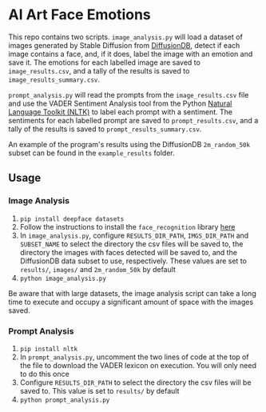 # AI Art Face Emotions

This repo contains two scripts. `image_analysis.py` will load a dataset of images generated by Stable Diffusion from [DiffusionDB](https://github.com/poloclub/diffusiondb), detect if each image contains a face, and, if it does, label the image with an emotion and save it. The emotions for each labelled image are saved to `image_results.csv`, and a tally of the results is saved to `image_results_summary.csv`.

`prompt_analysis.py` will read the prompts from the `image_results.csv` file and use the VADER Sentiment Analysis tool from the Python [Natural Language Toolkit (NLTK)](https://github.com/nltk/nltk) to label each prompt with a sentiment. The sentiments for each labelled prompt are saved to `prompt_results.csv`, and a tally of the results is saved to `prompt_results_summary.csv`.

An example of the program's results using the DiffusionDB `2m_random_50k` subset can be found in the `example_results` folder.

## Usage

### Image Analysis

1. `pip install deepface datasets`
2. Follow the instructions to install the `face_recognition` library [here](https://github.com/ageitgey/face_recognition#installation)
3. In `image_analysis.py`, configure `RESULTS_DIR_PATH`, `IMGS_DIR_PATH` and `SUBSET_NAME` to select the directory the csv files will be saved to, the directory the images with faces detected will be saved to, and the DiffusionDB data subset to use, respectively. These values are set to `results/`, `images/` and `2m_random_50k` by default
4. `python image_analysis.py`

Be aware that with large datasets, the image analysis script can take a long time to execute and occupy a significant amount of space with the images saved.

### Prompt Analysis

1. `pip install nltk`
2. In `prompt_analysis.py`, uncomment the two lines of code at the top of the file to download the VADER lexicon on execution. You will only need to do this once
3. Configure `RESULTS_DIR_PATH` to select the directory the csv files will be saved to. This value is set to `results/` by default
4. `python prompt_analysis.py`
